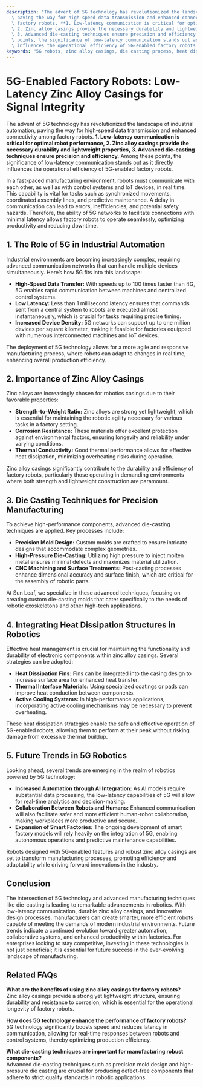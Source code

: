 ```yaml
---
description: "The advent of 5G technology has revolutionized the landscape of industrial automation,\
  \ paving the way for high-speed data transmission and enhanced connectivity among\
  \ factory robots. **1. Low-latency communication is critical for optimal robot performance,\
  \ 2. Zinc alloy casings provide the necessary durability and lightweight properties,\
  \ 3. Advanced die-casting techniques ensure precision and efficiency.** Among these\
  \ points, the significance of low-latency communication stands out as it directly\
  \ influences the operational efficiency of 5G-enabled factory robots."
keywords: "5G robots, zinc alloy casings, die casting process, heat dissipation fins"
---
```

# 5G-Enabled Factory Robots: Low-Latency Zinc Alloy Casings for Signal Integrity

The advent of 5G technology has revolutionized the landscape of industrial automation, paving the way for high-speed data transmission and enhanced connectivity among factory robots. **1. Low-latency communication is critical for optimal robot performance, 2. Zinc alloy casings provide the necessary durability and lightweight properties, 3. Advanced die-casting techniques ensure precision and efficiency.** Among these points, the significance of low-latency communication stands out as it directly influences the operational efficiency of 5G-enabled factory robots.

In a fast-paced manufacturing environment, robots must communicate with each other, as well as with control systems and IoT devices, in real time. This capability is vital for tasks such as synchronized movements, coordinated assembly lines, and predictive maintenance. A delay in communication can lead to errors, inefficiencies, and potential safety hazards. Therefore, the ability of 5G networks to facilitate connections with minimal latency allows factory robots to operate seamlessly, optimizing productivity and reducing downtime.

## **1. The Role of 5G in Industrial Automation**

Industrial environments are becoming increasingly complex, requiring advanced communication networks that can handle multiple devices simultaneously. Here’s how 5G fits into this landscape:

* **High-Speed Data Transfer:** With speeds up to 100 times faster than 4G, 5G enables rapid communication between machines and centralized control systems.
* **Low Latency:** Less than 1 millisecond latency ensures that commands sent from a central system to robots are executed almost instantaneously, which is crucial for tasks requiring precise timing.
* **Increased Device Density:** 5G networks can support up to one million devices per square kilometer, making it feasible for factories equipped with numerous interconnected machines and IoT devices.

The deployment of 5G technology allows for a more agile and responsive manufacturing process, where robots can adapt to changes in real time, enhancing overall production efficiency.

## **2. Importance of Zinc Alloy Casings**

Zinc alloys are increasingly chosen for robotics casings due to their favorable properties:

* **Strength-to-Weight Ratio:** Zinc alloys are strong yet lightweight, which is essential for maintaining the robotic agility necessary for various tasks in a factory setting.
* **Corrosion Resistance:** These materials offer excellent protection against environmental factors, ensuring longevity and reliability under varying conditions.
* **Thermal Conductivity:** Good thermal performance allows for effective heat dissipation, minimizing overheating risks during operation.

Zinc alloy casings significantly contribute to the durability and efficiency of factory robots, particularly those operating in demanding environments where both strength and lightweight construction are paramount.

## **3. Die Casting Techniques for Precision Manufacturing**

To achieve high-performance components, advanced die-casting techniques are applied. Key processes include:

* **Precision Mold Design:** Custom molds are crafted to ensure intricate designs that accommodate complex geometries.
* **High-Pressure Die-Casting:** Utilizing high pressure to inject molten metal ensures minimal defects and maximizes material utilization.
* **CNC Machining and Surface Treatments:** Post-casting processes enhance dimensional accuracy and surface finish, which are critical for the assembly of robotic parts.

At Sun Leaf, we specialize in these advanced techniques, focusing on creating custom die-casting molds that cater specifically to the needs of robotic exoskeletons and other high-tech applications.

## **4. Integrating Heat Dissipation Structures in Robotics**

Effective heat management is crucial for maintaining the functionality and durability of electronic components within zinc alloy casings. Several strategies can be adopted:

* **Heat Dissipation Fins:** Fins can be integrated into the casing design to increase surface area for enhanced heat transfer.
* **Thermal Interface Materials:** Using specialized coatings or pads can improve heat conduction between components.
* **Active Cooling Systems:** In high-performance applications, incorporating active cooling mechanisms may be necessary to prevent overheating.

These heat dissipation strategies enable the safe and effective operation of 5G-enabled robots, allowing them to perform at their peak without risking damage from excessive thermal buildup.

## **5. Future Trends in 5G Robotics**

Looking ahead, several trends are emerging in the realm of robotics powered by 5G technology:

* **Increased Automation through AI Integration:** As AI models require substantial data processing, the low-latency capabilities of 5G will allow for real-time analytics and decision-making.
* **Collaboration Between Robots and Humans:** Enhanced communication will also facilitate safer and more efficient human-robot collaboration, making workplaces more productive and secure.
* **Expansion of Smart Factories:** The ongoing development of smart factory models will rely heavily on the integration of 5G, enabling autonomous operations and predictive maintenance capabilities.

Robots designed with 5G-enabled features and robust zinc alloy casings are set to transform manufacturing processes, promoting efficiency and adaptability while driving forward innovations in the industry.

## Conclusion

The intersection of 5G technology and advanced manufacturing techniques like die-casting is leading to remarkable advancements in robotics. With low-latency communication, durable zinc alloy casings, and innovative design processes, manufacturers can create smarter, more efficient robots capable of meeting the demands of modern industrial environments. Future trends indicate a continued evolution toward greater automation, collaborative systems, and enhanced productivity within factories. For enterprises looking to stay competitive, investing in these technologies is not just beneficial; it is essential for future success in the ever-evolving landscape of manufacturing.

## Related FAQs

**What are the benefits of using zinc alloy casings for factory robots?**  
Zinc alloy casings provide a strong yet lightweight structure, ensuring durability and resistance to corrosion, which is essential for the operational longevity of factory robots.

**How does 5G technology enhance the performance of factory robots?**  
5G technology significantly boosts speed and reduces latency in communication, allowing for real-time responses between robots and control systems, thereby optimizing production efficiency.

**What die-casting techniques are important for manufacturing robust components?**  
Advanced die-casting techniques such as precision mold design and high-pressure die casting are crucial for producing defect-free components that adhere to strict quality standards in robotic applications.
